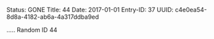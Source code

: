 Status: GONE
Title: 44
Date: 2017-01-01
Entry-ID: 37
UUID: c4e0ea54-8d8a-4182-ab6a-4a317ddba9ed

.....
Random ID 44
